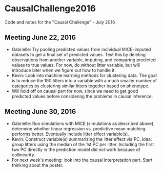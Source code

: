 # CausalChallenge2016
Code and notes for the "Causal Challenge" - July 2016

## Meeting June 22, 2016
- Gabrielle: Try pooling predicted values from individual MICE-imputed datasets to get a final set of predicted values.  Test this by deleting observations from another variable, imputing, and comparing predicted values to true values.  For now, do without litter variable, but will introduce later when we figure out how to handle it.
- Kevin:  Look into machine learning methods for clustering data.  The goal is to reduce the 190 litters into a variable with a much smaller number of categories by clustering similar litters together based on phenotype.
- Will hold off on causal part for now, since we need to get good predicted values before considering the problems in causal inference.

## Meeting June 30, 2016
- Gabrielle: Run simulations with MICE (simulations as described above), determine whether linear regression vs. predictive mean matching performs better. Eventually include litter effect variable(s).
- Kevin: Construct variable(s) summarizing the litter effect via PC. Idea: group litters using the median of the 1st PC per litter. Including the first two PC directly in the prediction model did not work because of collinearity. 
- For next week's meeting: look into the causal interpretation part. Start thinking about the poster.
